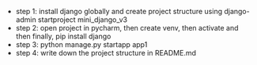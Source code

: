 - step 1: install django globally and create project structure using django-admin startproject mini_django_v3
- step 2: open project in pycharm, then create venv, then activate and then finally, pip install django
- step 3: python manage.py startapp app1
- step 4: write down the project structure in README.md